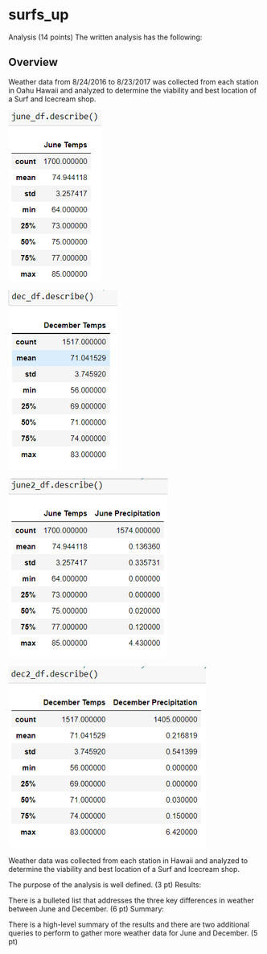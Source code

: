 # surfs_up

Analysis (14 points)
The written analysis has the following:

## Overview

Weather data from 8/24/2016 to 8/23/2017 was collected from each station in Oahu Hawaii and analyzed to determine the viability and best location of a Surf and Icecream shop.

![image](https://github.com/Bryan-Corn/surfs_up/blob/main/Images/img1.png)



![image](https://github.com/Bryan-Corn/surfs_up/blob/main/Images/img2.png)



![image](https://github.com/Bryan-Corn/surfs_up/blob/main/Images/img3.png)



![image](https://github.com/Bryan-Corn/surfs_up/blob/main/Images/img4.png)



Weather data was collected from each station in Hawaii and analyzed to determine the viability and best location of a Surf and Icecream shop.

The purpose of the analysis is well defined. (3 pt)
Results:

There is a bulleted list that addresses the three key differences in weather between June and December. (6 pt)
Summary:

There is a high-level summary of the results and there are two additional queries to perform to gather more weather data for June and December. (5 pt)
